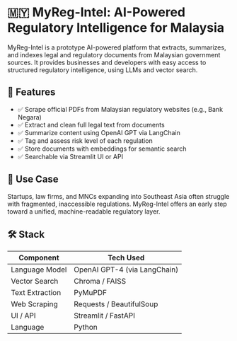 # 🇲🇾 MyReg-Intel: AI-Powered Regulatory Intelligence for Malaysia

MyReg-Intel is a prototype AI-powered platform that extracts, summarizes, and indexes legal and regulatory documents from Malaysian government sources. It provides businesses and developers with easy access to structured regulatory intelligence, using LLMs and vector search.

## 🚀 Features

- ✅ Scrape official PDFs from Malaysian regulatory websites (e.g., Bank Negara)
- ✅ Extract and clean full legal text from documents
- ✅ Summarize content using OpenAI GPT via LangChain
- ✅ Tag and assess risk level of each regulation
- ✅ Store documents with embeddings for semantic search
- ✅ Searchable via Streamlit UI or API

## 🧠 Use Case

Startups, law firms, and MNCs expanding into Southeast Asia often struggle with fragmented, inaccessible regulations. MyReg-Intel offers an early step toward a unified, machine-readable regulatory layer.

## 🛠️ Stack

| Component         | Tech Used                      |
|------------------|--------------------------------|
| Language Model    | OpenAI GPT-4 (via LangChain)   |
| Vector Search     | Chroma / FAISS                 |
| Text Extraction   | PyMuPDF                        |
| Web Scraping      | Requests / BeautifulSoup       |
| UI / API          | Streamlit / FastAPI            |
| Language          | Python                         |
